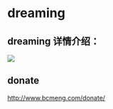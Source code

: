 # dreaming
## dreaming 详情介绍：
![](http://img03.taobaocdn.com/imgextra/i3/1576560244/TB2JNsecXXXXXb8XpXXXXXXXXXX_!!1576560244.png_620x10000.jpg)
## donate
http://www.bcmeng.com/donate/
